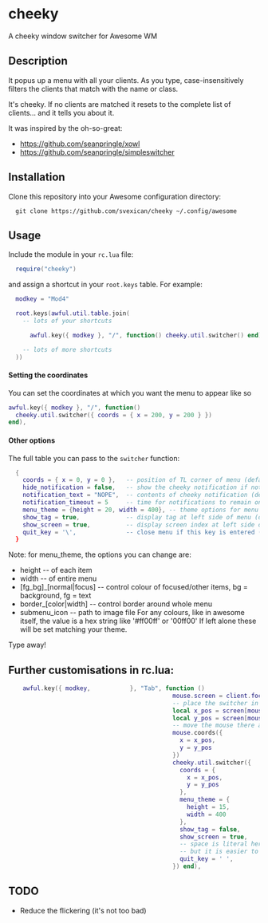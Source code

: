# cheeky

A cheeky window switcher for Awesome WM

## Description

It popus up a menu with all your clients. As you type,
case-insensitively filters the clients that match with the
name or class.

It's cheeky. If no clients are matched it resets to the complete list
of clients... and it tells you about it.

It was inspired by the oh-so-great:

- https://github.com/seanpringle/xowl
- https://github.com/seanpringle/simpleswitcher

## Installation


Clone this repository into your Awesome configuration directory:

```
  git clone https://github.com/svexican/cheeky ~/.config/awesome
```

## Usage

Include the module in your `rc.lua` file:

```lua
  require("cheeky")
```

and assign a shortcut in your `root.keys` table. For example:

```lua
  modkey = "Mod4"

  root.keys(awful.util.table.join(
    -- lots of your shortcuts

      awful.key({ modkey }, "/", function() cheeky.util.switcher() end),

    -- lots of more shortcuts
  ))
```

#### Setting the coordinates

You can set the coordinates at which you want the menu to appear like so

```lua
awful.key({ modkey }, "/", function()
  cheeky.util.switcher({ coords = { x = 200, y = 200 } })
end),
```

#### Other options

The full table you can pass to the `switcher` function:

```lua
  {
    coords = { x = 0, y = 0 },   -- position of TL corner of menu (default: the mouse's coordinates)
    hide_notification = false,   -- show the cheeky notification if nothing matches (default: true)
    notification_text = "NOPE",  -- contents of cheeky notification (default: "No matches. Resetting")
    notification_timeout = 5     -- time for notifications to remain onscreen (default: 1)
    menu_theme = {height = 20, width = 400}, -- theme options for menu (default: {height = 15, width = 400})
    show_tag = true,             -- display tag at left side of menu (default: true)
    show_screen = true,          -- display screen index at left side of menu (default: false)
    quit_key = '\',              -- close menu if this key is entered (default: '')
  }
```

Note: for menu_theme, the options you can change are:
- height -- of each item
- width  -- of entire menu
- [fg_bg]_[normal|focus] -- control colour of focused/other items, bg = background, fg = text
- border_[color|width] -- control border around whole menu
- submenu_icon -- path to image file
For any colours, like in awesome itself, the value is a hex string like '#ff00ff' or '00ff00'
If left alone these will be set matching your theme.

Type away!

## Further customisations in rc.lua:

```lua
    awful.key({ modkey,           }, "Tab", function () 
                                              mouse.screen = client.focus.screen
                                              -- place the switcher in the centre of the screen with focus
                                              local x_pos = screen[mouse.screen].geometry.width/2-200+screen[mouse.screen].geometry.x
                                              local y_pos = screen[mouse.screen].geometry.height/2-200+screen[mouse.screen].geometry.y
                                              -- move the mouse there as well
                                              mouse.coords({
                                                x = x_pos,
                                                y = y_pos
                                              })
                                              cheeky.util.switcher({
                                                coords = {
                                                  x = x_pos,
                                                  y = y_pos
                                                },
                                                menu_theme = {
                                                  height = 15,
                                                  width = 400
                                                },
                                                show_tag = false,
                                                show_screen = true,
                                                -- space is literal here for some reason
                                                -- but it is easier to hit than Escape
                                                quit_key = ' ', 
                                              }) end),
```

## TODO

- Reduce the flickering (it's not too bad)
